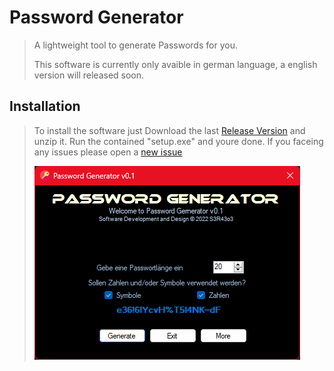 # Password Generator #

> A lightweight tool to generate Passwords for you.
>
>This software is currently only avaible in german language, a english version will released soon.

## Installation ##

> To install the software just Download the last [Release Version](https://github.com/sera619/PasswordGenerator/releases/tag/v0.0.1) and unzip it.
> Run the contained "setup.exe" and youre done.
> If you faceing any issues please open a [new issue](https://github.com/sera619/PasswordGenerator/issues)
>
>![Preview](img/preview.png)
